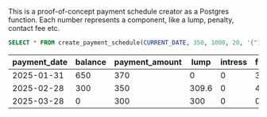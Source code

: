 This is a proof-of-concept payment schedule creator as a Postgres function.
Each number represents a component, like a lump, penalty, contact fee etc.

```sql
SELECT * FROM create_payment_schedule(CURRENT_DATE, 350, 1000, 20, '{"1":{"amount":609.6,"paid":0},"2":{"amount":390.4,"paid":0},"6":{"amount":20.0,"paid":0}}', true);
```

| payment_date | balance | payment_amount | lump | intress | fines | damage_comp | ps_contract_fee | ps_intrest | ps_penalty | state_fee | representation_fee | procedural_expense |
|--------------|---------|----------------|------|---------|-------|-------------|-----------------|------------|------------|-----------|--------------------|--------------------|
| 2025-01-31   | 650     | 370            | 0    | 0       | 350   | 0           | 20              | NULL       | NULL       | NULL      | NULL               | NULL               |
| 2025-02-28   | 300     | 350            | 309.6| 0       | 40.4  | 0           | 0               | NULL       | NULL       | NULL      | NULL               | NULL               |
| 2025-03-28   | 0       | 300            | 300  | 0       | 0     | 0           | 0               | NULL       | NULL       | NULL      | NULL               | NULL               |
